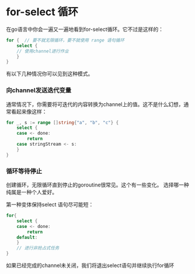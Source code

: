 # for-select 循环
在go语言中你会一遍又一遍地看到for-select循环。它不过是这样的：
```go
for {  // 要不就无限循环，要不就使用 range 语句循环
    select {
    // 使用channel进行作业
    }
}
```
有以下几种情况你可以见到这种模式。

### 向channel发送迭代变量
通常情况下，你需要将可迭代的内容转换为channel上的值。这不是什么幻想，通常看起来像这样：
```go
for _, s := range []string{"a", "b", "c"} {
    select {
    case <- done:
        return
    case stringStream <- s:
    }
}
```
### 循环等待停止
创建循环，无限循环直到停止的goroutine很常见。这个有一些变化。
选择哪一种纯属是一种个人爱好。

第一种变体保持select 语句尽可能短：
```go
for{
	select {
	case <- done:
		return
    default:
    }
    // 进行非抢占式任务
}
```
如果已经完成的channel未关闭，我们将退出select语句并继续执行for循环
